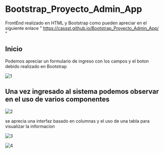 # Bootstrap_Proyecto_Admin_App

FrontEnd realizado en HTML y Bootstrap como pueden apreciar en el siguiente enlace " https://cassst.github.io/Bootstrap_Proyecto_Admin_App/ "

## Inicio

Podemos apreciar un formulario de ingreso con los campos y el boton debido realizado en Bootstrap

![1](https://user-images.githubusercontent.com/68193335/148544503-f9a875ac-c46b-4051-806e-6ecdd2ec49b8.jpg)

## Una vez ingresado al sistema podemos observar en el uso de varios componentes

![2](https://user-images.githubusercontent.com/68193335/148544506-0d7745d5-079c-4571-9d20-15c1bcecf30d.jpg)

se aprecia una interfaz basado en columnas y el uso de una tabla para visualizar la informacion

![3](https://user-images.githubusercontent.com/68193335/148544507-b29f913c-d62a-413b-9901-4f9029744f56.jpg)

![4](https://user-images.githubusercontent.com/68193335/148544510-c5b11a0e-aa1b-42bf-ade5-8c5aa070fa06.jpg)
